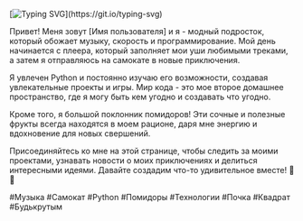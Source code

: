 [![Typing SVG](https://readme-typing-svg.herokuapp.com?font=Fira+Code&pause=1000&random=false&width=435&lines=%D0%9F%D1%80%D0%B8%D0%B2%D0%B5%D1%82%2C+%D1%8F+-+%D0%BC%D0%BE%D0%B4%D0%BD%D1%8B%D0%B9+%D0%BF%D0%BE%D0%B4%D1%80%D0%BE%D1%81%D1%82%D0%BE%D0%BA!!!!!!!!!!!!!!!!!!!!!!!!!!!!!!!!!!!!!!!!!!!!!!!!!!!!!!!!)](https://git.io/typing-svg)

Привет! Меня зовут [Имя пользователя] и я - модный подросток, который обожает музыку, скорость и программирование. Мой день начинается с плеера, который заполняет мои уши любимыми треками, а затем я отправляюсь на самокате в новые приключения.

Я увлечен Python и постоянно изучаю его возможности, создавая увлекательные проекты и игры. Мир кода - это мое второе домашнее пространство, где я могу быть кем угодно и создавать что угодно.

Кроме того, я большой поклонник помидоров! Эти сочные и полезные фрукты всегда находятся в моем рационе, даря мне энергию и вдохновение для новых свершений.

Присоединяйтесь ко мне на этой странице, чтобы следить за моими проектами, узнавать новости о моих приключениях и делиться интересными идеями. Давайте создадим что-то удивительное вместе! 🚀✨

#Музыка #Самокат #Python #Помидоры #Технологии #Почка #Квадрат #Будькрутым
